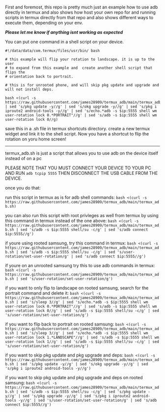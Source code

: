 First and foremost, this repo is pretty much just an example how to use adb directly in termux and also shows how host your own repo for and running scripts in termux directly from that repo and also shows different ways to execute them, depending on your env.

***Please let me know if anything isnt working as expected***

You can put one command in a shell script on your device.
```
#!/data/data/com.termux/files/usr/bin/ bash

# this example will flip your rotation to landscape. it is up to the user
# to expand from this example and  create another shell script that flips the
# orientation back to portrait.

# this is for unrooted phone, and will skip pkg update and upgrade and will not install deps.

bash <(curl -s https://raw.githubusercontent.com/james28909/termux_adb/main/termux_adb.sh | sed 's/pkg update -y//g' | sed 's/okg upgrade -y//g' | sed 's/pkg i iproute2 android-tools -y//g' | sed 's/echo.*adb -s $ip:5555 shell wm user-rotation lock 0.*PORTRAIT"//g' | sed 's/adb -s $ip:5555 shell wm user-rotation lock 0//g)
```
save this in a .sh file in termux shortcuts directory. create a new 
termux widget and link it to the shell script. Now you have a shortcut 
to flip the rotation on yoru home screen!

---------------------------------------------------------------------------

termux_adb.sh is just a script that allows you to use adb on the device itself instead of on a pc

PLEASE NOTE THAT YOU MUST CONNECT YOUR DEVICE TO YOUR PC AND RUN ```adb tcpip 5555``` THEN DISCONNECT THE USB CABLE FROM THE DEVICE.

once you do that:

run this script in termux as is for adb shell commands:
```bash <(curl -s https://raw.githubusercontent.com/james28909/termux_adb/main/termux_adb.sh)```

you can also run this script with root privleges as well from termux by using
this command in termux instead of the one above:
```bash <(curl -s https://raw.githubusercontent.com/james28909/termux_adb/main/termux_adb.sh | sed 's/adb -s $ip:5555 shell/su -c/g' | sed 's/adb connect $ip:5555//g')```

if youre using rooted samsung, try this command in termux:
```bash <(curl -s https://raw.githubusercontent.com/james28909/termux_adb/main/termux_adb.sh | sed 's/adb -s $ip:5555 shell/su -c/g' | sed 's/user-rotation/set-user-rotation/g' | sed 's/adb connect $ip:5555//g')```

if youre on an unrooted samsung try this to use adb commands in termux:
```bash <(curl -s https://raw.githubusercontent.com/james28909/termux_adb/main/termux_adb.sh | sed 's/user-rotation/set-user-rotation/g')```

if you want to only flip to landscape on rooted samsung, search for the portrait command and delete it:
```bash <(curl -s https://raw.githubusercontent.com/james28909/termux_adb/main/termux_adb.sh | sed 's/sleep 3//g' | sed 's/echo.*adb -s $ip:5555 shell wm user-rotation lock 0.*PORTRAIT"//g' | sed 's/adb -s $ip:5555 shell wm user-rotation lock 0//g' | sed 's/adb -s $ip:5555 shell/su -c/g' | sed 's/user-rotation/set-user-rotation/g')```

if you want to flip back to portrait on rooted samsung:
```bash <(curl -s https://raw.githubusercontent.com/james28909/termux_adb/main/termux_adb.sh | sed 's/sleep 3//g' | sed 's/echo.*adb -s $ip:5555 shell wm user-rotation lock 1.*LANDSCAPE"//g' | sed 's/adb -s $ip:5555 shell wm user-rotation lock 1//g' | sed 's/adb -s $ip:5555 shell/su -c/g' | sed 's/user-rotation/set-user-rotation/g')```

if you want to skip pkg update and pkg upgrade and deps:
```bash <(curl -s https://raw.githubusercontent.com/james28909/termux_adb/main/termux_adb.sh | sed 's/pkg update -y//g' | sed 's/okg upgrade -y//g' | sed 's/pkg i iproute2 android-tools -y//g') ```

if you want to skip pkg update and pkg upgrade and deps on rooted samsung:
```bash <(curl -s https://raw.githubusercontent.com/james28909/termux_adb/main/termux_adb.sh | sed 's/adb -s $ip:5555 shell/su -c/g' | sed 's/pkg update -y//g' | sed 's/pkg upgrade -y//g' | sed 's/pkg i iproute2 android-tools -y//g' | sed 's/user-rotation/set-user-rotation/g' | sed 's/adb connect $ip:5555//g')```
